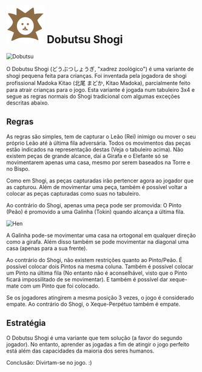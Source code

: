 
# ![Dobutsu Shogi](https://github.com/gbtami/pychess-variants/blob/master/static/icons/Dobutsu.svg) Dobutsu Shogi

![Dobutsu](https://github.com/gbtami/pychess-variants/blob/master/static/images/ShogiGuide/Dobutsu.png)

O Dobutsu Shogi (どうぶつしょうぎ, "xadrez zoológico") é uma variante de shogi pequena feita para crianças. Foi inventada pela jogadora de shogi profissional Madoka Kitao (北尾 まどか, Kitao Madoka), parcialmente feito para atrair crianças para o jogo. Esta variante é jogada num tabuleiro 3x4 e segue as regras normais do Shogi tradicional com algumas exceções descritas abaixo.

## Regras

As regras são simples, tem de capturar o Leão (Rei) inimigo ou mover o seu próprio Leão até à última fila adversária. Todos os movimentos das peças estão indicados na representação destas (Veja o tabuleiro acima). Não existem peças de grande alcance, daí a Girafa e o Elefante só se movimentarem apenas uma casa, mesmo por serem baseados na Torre e no Bispo. 

Como em Shogi, as peças capturadas irão pertencer agora ao jogador que as capturou. Além de movimentar uma peça, também é possível voltar a colocar as peças capturadas como suas no tabuleiro.

Ao contrário do Shogi, apenas uma peça pode ser promovida: O Pinto (Peão) é promovido a uma Galinha (Tokin) quando alcança a última fila.

![Hen](https://github.com/gbtami/pychess-variants/blob/master/static/images/ShogiGuide/Hen.png)

A Galinha pode-se movimentar uma casa na ortogonal em qualquer direção como a girafa. Além disso também se pode movimentar na diagonal uma casa (apenas para a sua frente).

Ao contrário do Shogi, não existem restrições quanto ao Pinto/Peão. É possível colocar dois Pintos na mesma coluna. Também é possível colocar um Pinto na última fila (No entanto não é aconselhável, visto que o Pinto ficará impossilitado de se movimentar). E também é possível dar xeque-mate com um Pinto que foi colocado.

Se os jogadores atingirem a mesma posição 3 vezes, o jogo é considerado empate. Ao contrário do Shogi, o Xeque-Perpétuo também é empate.

## Estratégia

O Dobutsu Shogi é uma variante que tem solução (a favor do segundo jogador). No entanto, aprender as jogadas a fim de atingir o jogo perfeito está além das capacidades da maioria dos seres humanos.

Conclusão: Divirtam-se no jogo.  :)
